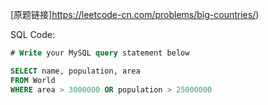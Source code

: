 [原题链接]https://leetcode-cn.com/problems/big-countries/)

SQL Code:

```sql
# Write your MySQL query statement below

SELECT name, population, area
FROM World
WHERE area > 3000000 OR population > 25000000   
```
